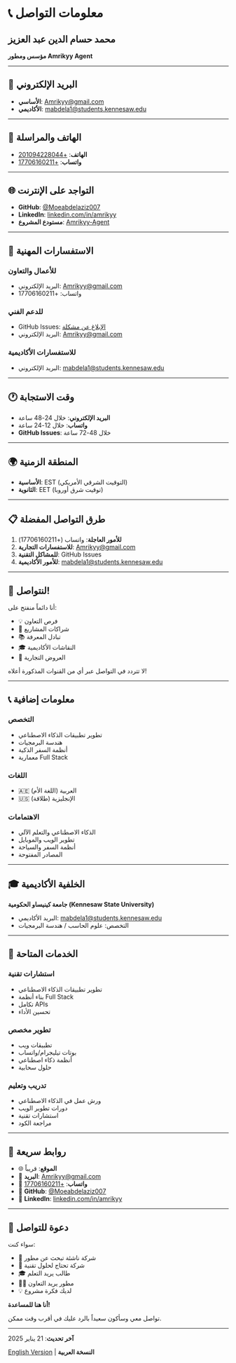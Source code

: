 # 📞 معلومات التواصل

## محمد حسام الدين عبد العزيز
**مؤسس ومطور Amrikyy Agent**

---

## 📧 البريد الإلكتروني
- **الأساسي**: [Amrikyy@gmail.com](mailto:Amrikyy@gmail.com)
- **الأكاديمي**: [mabdela1@students.kennesaw.edu](mailto:mabdela1@students.kennesaw.edu)

---

## 📱 الهاتف والمراسلة
- **الهاتف**: [+201094228044](tel:+201094228044)
- **واتساب**: [+17706160211](https://wa.me/17706160211)

---

## 🌐 التواجد على الإنترنت
- **GitHub**: [@Moeabdelaziz007](https://github.com/Moeabdelaziz007)
- **LinkedIn**: [linkedin.com/in/amrikyy](https://www.linkedin.com/in/amrikyy)
- **مستودع المشروع**: [Amrikyy-Agent](https://github.com/Moeabdelaziz007/Amrikyy-Agent)

---

## 💼 الاستفسارات المهنية

### للأعمال والتعاون
- البريد الإلكتروني: Amrikyy@gmail.com
- واتساب: +17706160211

### للدعم الفني
- GitHub Issues: [الإبلاغ عن مشكلة](https://github.com/Moeabdelaziz007/Amrikyy-Agent/issues)
- البريد الإلكتروني: Amrikyy@gmail.com

### للاستفسارات الأكاديمية
- البريد الإلكتروني: mabdela1@students.kennesaw.edu

---

## 🕐 وقت الاستجابة
- **البريد الإلكتروني**: خلال 24-48 ساعة
- **واتساب**: خلال 12-24 ساعة
- **GitHub Issues**: خلال 48-72 ساعة

---

## 🌍 المنطقة الزمنية
- **الأساسية**: EST (التوقيت الشرقي الأمريكي)
- **الثانوية**: EET (توقيت شرق أوروبا)

---

## 📋 طرق التواصل المفضلة

1. **للأمور العاجلة**: واتساب (+17706160211)
2. **للاستفسارات التجارية**: Amrikyy@gmail.com
3. **للمشاكل التقنية**: GitHub Issues
4. **للأمور الأكاديمية**: mabdela1@students.kennesaw.edu

---

## 🤝 لنتواصل!

أنا دائماً منفتح على:
- 💡 فرص التعاون
- 🚀 شراكات المشاريع
- 📚 تبادل المعرفة
- 🎓 النقاشات الأكاديمية
- 💼 العروض التجارية

لا تتردد في التواصل عبر أي من القنوات المذكورة أعلاه!

---

## 📞 معلومات إضافية

### التخصص
- تطوير تطبيقات الذكاء الاصطناعي
- هندسة البرمجيات
- أنظمة السفر الذكية
- معمارية Full Stack

### اللغات
- 🇦🇪 العربية (اللغة الأم)
- 🇺🇸 الإنجليزية (طلاقة)

### الاهتمامات
- الذكاء الاصطناعي والتعلم الآلي
- تطوير الويب والموبايل
- أنظمة السفر والسياحة
- المصادر المفتوحة

---

## 🎓 الخلفية الأكاديمية

**جامعة كينيساو الحكومية (Kennesaw State University)**
- البريد الأكاديمي: mabdela1@students.kennesaw.edu
- التخصص: علوم الحاسب / هندسة البرمجيات

---

## 💼 الخدمات المتاحة

### استشارات تقنية
- تطوير تطبيقات الذكاء الاصطناعي
- بناء أنظمة Full Stack
- تكامل APIs
- تحسين الأداء

### تطوير مخصص
- تطبيقات ويب
- بوتات تيليجرام/واتساب
- أنظمة ذكاء اصطناعي
- حلول سحابية

### تدريب وتعليم
- ورش عمل في الذكاء الاصطناعي
- دورات تطوير الويب
- استشارات تقنية
- مراجعة الكود

---

## 📱 روابط سريعة

- 🌐 **الموقع**: قريباً
- 📧 **البريد**: [Amrikyy@gmail.com](mailto:Amrikyy@gmail.com)
- 💬 **واتساب**: [+17706160211](https://wa.me/17706160211)
- 🐙 **GitHub**: [@Moeabdelaziz007](https://github.com/Moeabdelaziz007)
- 💼 **LinkedIn**: [linkedin.com/in/amrikyy](https://www.linkedin.com/in/amrikyy)

---

## 🌟 دعوة للتواصل

سواء كنت:
- 🚀 شركة ناشئة تبحث عن مطور
- 💼 شركة تحتاج لحلول تقنية
- 🎓 طالب يريد التعلم
- 👨‍💻 مطور يريد التعاون
- 💡 لديك فكرة مشروع

**أنا هنا للمساعدة!**

تواصل معي وسأكون سعيداً بالرد عليك في أقرب وقت ممكن.

---

**آخر تحديث**: 21 يناير 2025

[English Version](CONTACT.md) | **النسخة العربية**

